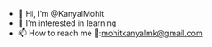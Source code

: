 - 👋 Hi, I’m @KanyalMohit
- 👀 I’m interested in learning
- 📫 How to reach me 📧:mohitkanyalmk@gmail.com

<!---
KanyalMohit/KanyalMohit is a ✨ special ✨ repository because its `README.md` (this file) appears on your GitHub profile.
You can click the Preview link to take a look at your changes.
--->
